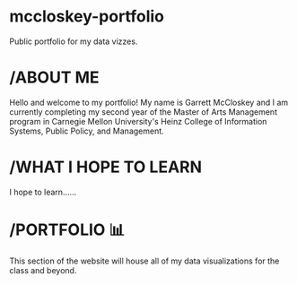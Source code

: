 # mccloskey-portfolio
Public portfolio for my data vizzes. 

# /ABOUT ME
Hello and welcome to my portfolio! My name is Garrett McCloskey and I am currently completing my second year of the Master of Arts Management program in Carnegie Mellon University's Heinz College of Information Systems, Public Policy, and Management. 

# /WHAT I HOPE TO LEARN
I hope to learn......

# /PORTFOLIO 📊
This section of the website will house all of my data visualizations for the class and beyond. 
